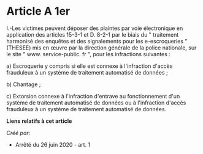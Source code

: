 # Article A 1er

I.-Les victimes peuvent déposer des plaintes par voie électronique en application des articles 15-3-1 et D. 8-2-1 par le
biais du " traitement harmonisé des enquêtes et des signalements pour les e-escroqueries " (THESEE) mis en œuvre par la
direction générale de la police nationale, sur le site " www. service-public. fr ", pour les infractions suivantes :

a) Escroquerie y compris si elle est connexe à l'infraction d'accès frauduleux à un système de traitement automatisé de
données ;

b) Chantage ;

c) Extorsion connexe à l'infraction d'entrave au fonctionnement d'un système de traitement automatisé de données ou à
l'infraction d'accès frauduleux à un système de traitement automatisé de données.

**Liens relatifs à cet article**

_Créé par_:

  - Arrêté du 26 juin 2020 - art. 1
